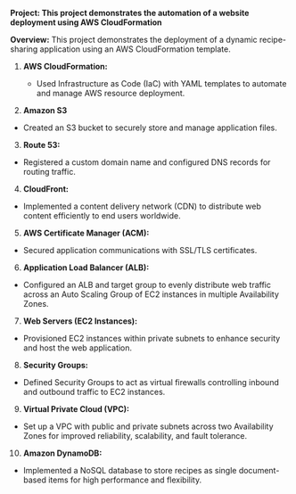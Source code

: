 **Project: This project demonstrates the automation of a website deployment using AWS CloudFormation**

**Overview:** This project demonstrates the deployment of a dynamic recipe-sharing application using an AWS CloudFormation template. 

1. **AWS CloudFormation:** 
   - Used Infrastructure as Code (IaC) with YAML templates to automate and manage AWS resource deployment.

2. **Amazon S3** 
- Created an S3 bucket to securely store and manage application files.

3. **Route 53:** 
- Registered a custom domain name and configured DNS records for routing traffic.

4. **CloudFront:**
- Implemented a content delivery network (CDN) to distribute web content efficiently to end users worldwide.

5. **AWS Certificate Manager (ACM):**
- Secured application communications with SSL/TLS certificates.

6. **Application Load Balancer (ALB):**
- Configured an ALB and target group to evenly distribute web traffic across an Auto Scaling Group of EC2 instances in multiple Availability Zones.

7. **Web Servers (EC2 Instances):**
- Provisioned EC2 instances within private subnets to enhance security and host the web application.

8. **Security Groups:**
- Defined Security Groups to act as virtual firewalls controlling inbound and outbound traffic to EC2 instances.

9. **Virtual Private Cloud (VPC):**
- Set up a VPC with public and private subnets across two Availability Zones for improved reliability, scalability, and fault tolerance.

10. **Amazon DynamoDB:**
- Implemented a NoSQL database to store recipes as single document-based items for high performance and flexibility.
